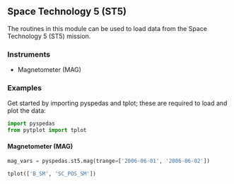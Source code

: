 
## Space Technology 5 (ST5)
The routines in this module can be used to load data from the Space Technology 5 (ST5) mission. 

### Instruments
- Magnetometer (MAG)

### Examples
Get started by importing pyspedas and tplot; these are required to load and plot the data:

```python
import pyspedas
from pytplot import tplot
```

#### Magnetometer (MAG)

```python
mag_vars = pyspedas.st5.mag(trange=['2006-06-01', '2006-06-02'])

tplot(['B_SM', 'SC_POS_SM'])
```


    